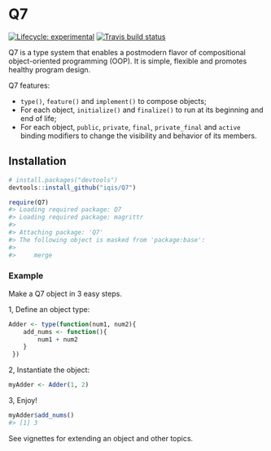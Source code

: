 
<!-- README.md is generated from README.Rmd. Please edit that file -->

# Q7

<!-- badges: start -->

[![Lifecycle:
experimental](https://img.shields.io/badge/lifecycle-experimental-orange.svg)](https://www.tidyverse.org/lifecycle/#experimental)
[![Travis build
status](https://travis-ci.org/iqis/q7.svg?branch=master)](https://travis-ci.org/iqis/q7)
<!-- badges: end -->

Q7 is a type system that enables a postmodern flavor of compositional
object-oriented programming (OOP). It is simple, flexible and promotes
healthy program design.

Q7 features:

  - `type()`, `feature()` and `implement()` to compose objects;
  - For each object, `initialize()` and `finalize()` to run at its
    beginning and end of life;
  - For each object, `public`, `private`, `final`, `private_final` and
    `active` binding modifiers to change the visibility and behavior of
    its members.

## Installation

``` r
# install.packages("devtools")
devtools::install_github("iqis/Q7")
```

``` r
require(Q7)
#> Loading required package: Q7
#> Loading required package: magrittr
#> 
#> Attaching package: 'Q7'
#> The following object is masked from 'package:base':
#> 
#>     merge
```

### Example

Make a Q7 object in 3 easy steps.

1, Define an object type:

``` r
Adder <- type(function(num1, num2){
    add_nums <- function(){
        num1 + num2
    }
 })
```

2, Instantiate the object:

``` r
myAdder <- Adder(1, 2)
```

3, Enjoy\!

``` r
myAdder$add_nums()
#> [1] 3
```

See vignettes for extending an object and other topics.
